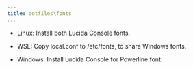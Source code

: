 ```yaml
---
title: dotfiles\fonts
...
```


- Linux: Install both Lucida Console fonts.

- WSL: Copy local.conf to /etc/fonts, to share Windows fonts.

- Windows: Install Lucida Console for Powerline font.
